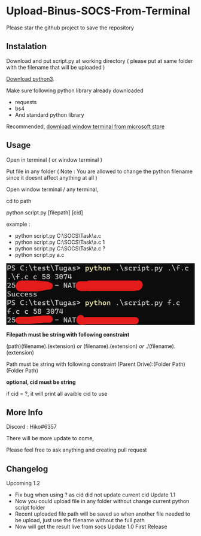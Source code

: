 # Upload-Binus-SOCS-From-Terminal
Please star the github project to save the repository
## Instalation
Download and put script.py at working directory ( please put at same folder with the filename that will be uploaded )

[Download python3](https://www.python.org/downloads/).

Make sure following python library already downloaded
- requests
- bs4
- And standard python library 

Recommended, [download window terminal from microsoft store](https://www.microsoft.com/en-us/p/windows-terminal/9n0dx20hk701)


## Usage
Open in terminal ( or window terminal )

Put file in any folder ( Note : You are allowed to change the python filename since it doesnt affect anything at all )

Open window terminal / any terminal, 

cd to path

python script.py [filepath] [cid]

example : 
- python script.py C:\SOCS\Task\a.c
- python script.py C:\SOCS\Task\a.c 1
- python script.py C:\SOCS\Task\a.c ?
- python script.py a.c



![Example](https://github.com/NathanApple/Upload-Binus-SOCS-From-Terminal/blob/main/pictures/example1.png?raw=true)


<b>Filepath must be string with following constraint</b>

(path)\(filename).(extension)
<i>or</i>
(filename).(extension)
<i>or</i>
./(filename).(extension)

Path must be string with following constraint
(Parent Drive):\(Folder Path)\(Folder Path)

<b>optional, cid must be string</b>

if cid = ?, it will print all avaible cid to use


## More Info
Discord : Hiko#6357

There will be more update to come, 

Please feel free to ask anything and creating pull request

## Changelog
Upcoming 1.2
- Fix bug when using ? as cid did not update current cid 
Update 1.1 
- Now you could upload file in any folder without change current python script folder
- Recent uploaded file path will be saved so when another file needed to be upload, just use the filename without the full path
- Now will get the result live from socs
Update 1.0 First Release
